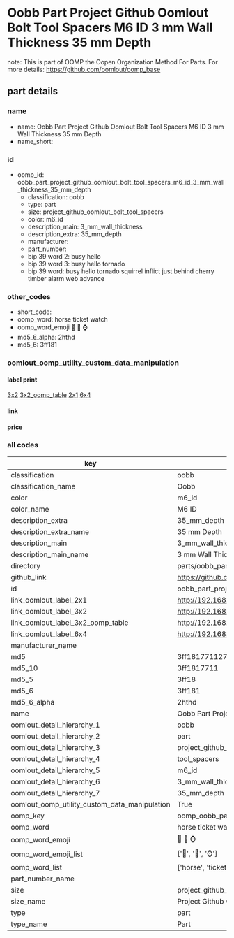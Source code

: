 # Oobb Part Project Github Oomlout Bolt Tool Spacers M6 ID 3 mm Wall Thickness 35 mm Depth  

note: This is part of OOMP the Oopen Organization Method For Parts. For more details: https://github.com/oomlout/oomp_base

##  part details
  







### name
* name: Oobb Part Project Github Oomlout Bolt Tool Spacers M6 ID 3 mm Wall Thickness 35 mm Depth
* name_short: 
### id
* oomp_id: oobb_part_project_github_oomlout_bolt_tool_spacers_m6_id_3_mm_wall_thickness_35_mm_depth
  * classification: oobb
  * type: part
  * size: project_github_oomlout_bolt_tool_spacers
  * color: m6_id
  * description_main: 3_mm_wall_thickness
  * description_extra: 35_mm_depth
  * manufacturer: 
  * part_number: 
  * bip 39 word 2: busy hello
  * bip 39 word 3: busy hello tornado
  * bip 39 word: busy hello tornado squirrel inflict just behind cherry timber alarm web advance

### other_codes
* short_code: 
* oomp_word: horse ticket watch
* oomp_word_emoji :horse: :ticket: :watch:
* md5_6_alpha: 2hthd
* md5_6: 3ff181






### oomlout_oomp_utility_custom_data_manipulation
#### label print
[3x2](http://192.168.1.245:1112/?label=oomp%202hthd)
[3x2_oomp_table](http://192.168.1.108:1112/?label=oomp%202hthd)
[2x1](http://192.168.1.242:1112/?label=oomp%202hthd)
[6x4](http://192.168.1.55:1112/?label=oomp%202hthd)    

#### link

                              

#### price







### all codes 
| key | value |  
| --- | --- |  
| classification | oobb |  
| classification_name | Oobb |  
| color | m6_id |  
| color_name | M6 ID |  
| description_extra | 35_mm_depth |  
| description_extra_name | 35 mm Depth |  
| description_main | 3_mm_wall_thickness |  
| description_main_name | 3 mm Wall Thickness |  
| directory | parts/oobb_part_project_github_oomlout_bolt_tool_spacers_m6_id_3_mm_wall_thickness_35_mm_depth |  
| github_link | https://github.com/oomlout/oomlout_oomp_part_src/tree/main/parts/oobb_part_project_github_oomlout_bolt_tool_spacers_m6_id_3_mm_wall_thickness_35_mm_depth |  
| id | oobb_part_project_github_oomlout_bolt_tool_spacers_m6_id_3_mm_wall_thickness_35_mm_depth |  
| link_oomlout_label_2x1 | http://192.168.1.242:1112/?label=oomp%202hthd |  
| link_oomlout_label_3x2 | http://192.168.1.245:1112/?label=oomp%202hthd |  
| link_oomlout_label_3x2_oomp_table | http://192.168.1.108:1112/?label=oomp%202hthd |  
| link_oomlout_label_6x4 | http://192.168.1.55:1112/?label=oomp%202hthd |  
| manufacturer_name |  |  
| md5 | 3ff1817711276291e5b9bd3bcadab0f9 |  
| md5_10 | 3ff1817711 |  
| md5_5 | 3ff18 |  
| md5_6 | 3ff181 |  
| md5_6_alpha | 2hthd |  
| name | Oobb Part Project Github Oomlout Bolt Tool Spacers M6 ID 3 mm Wall Thickness 35 mm Depth |  
| oomlout_detail_hierarchy_1 | oobb |  
| oomlout_detail_hierarchy_2 | part |  
| oomlout_detail_hierarchy_3 | project_github_bolt |  
| oomlout_detail_hierarchy_4 | tool_spacers |  
| oomlout_detail_hierarchy_5 | m6_id |  
| oomlout_detail_hierarchy_6 | 3_mm_wall_thickness |  
| oomlout_detail_hierarchy_7 | 35_mm_depth |  
| oomlout_oomp_utility_custom_data_manipulation | True |  
| oomp_key | oomp_oobb_part_project_github_oomlout_bolt_tool_spacers_m6_id_3_mm_wall_thickness_35_mm_depth |  
| oomp_word | horse ticket watch |  
| oomp_word_emoji | :horse: :ticket: :watch: |  
| oomp_word_emoji_list | [':horse:', ':ticket:', ':watch:'] |  
| oomp_word_list | ['horse', 'ticket', 'watch'] |  
| part_number_name |  |  
| size | project_github_oomlout_bolt_tool_spacers |  
| size_name | Project Github Oomlout Bolt Tool Spacers |  
| type | part |  
| type_name | Part |  
